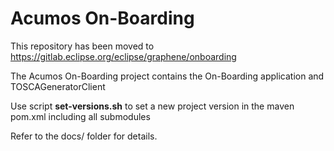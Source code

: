# Acumos On-Boarding

This repository has been moved to https://gitlab.eclipse.org/eclipse/graphene/onboarding

The Acumos On-Boarding project contains the On-Boarding application and TOSCAGeneratorClient

Use script **set-versions.sh** to set a new project version in the maven pom.xml including all submodules

Refer to the docs/ folder for details. 
